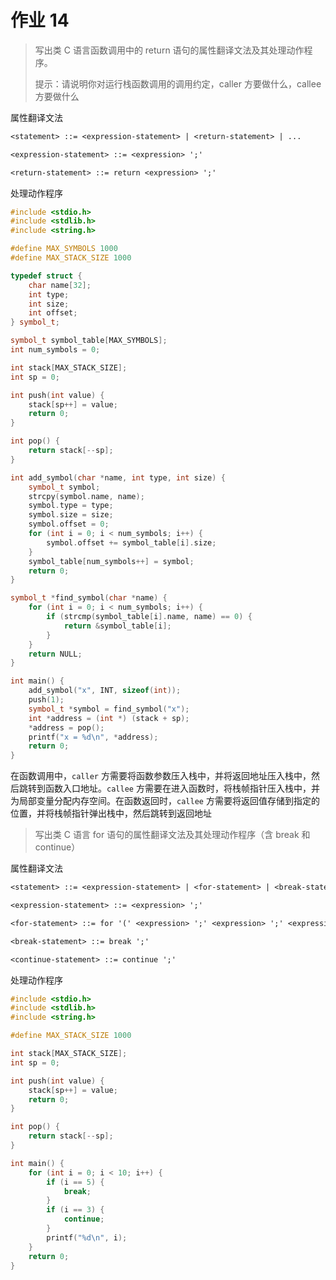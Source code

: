 # 作业 14

> 写出类 C 语言函数调用中的 return 语句的属性翻译文法及其处理动作程序。
>
> 提示：请说明你对运行栈函数调用的调用约定，caller 方要做什么，callee 方要做什么

属性翻译文法

```txt
<statement> ::= <expression-statement> | <return-statement> | ...

<expression-statement> ::= <expression> ';'

<return-statement> ::= return <expression> ';'
```

处理动作程序

```cpp
#include <stdio.h>
#include <stdlib.h>
#include <string.h>

#define MAX_SYMBOLS 1000
#define MAX_STACK_SIZE 1000

typedef struct {
    char name[32];
    int type;
    int size;
    int offset;
} symbol_t;

symbol_t symbol_table[MAX_SYMBOLS];
int num_symbols = 0;

int stack[MAX_STACK_SIZE];
int sp = 0;

int push(int value) {
    stack[sp++] = value;
    return 0;
}

int pop() {
    return stack[--sp];
}

int add_symbol(char *name, int type, int size) {
    symbol_t symbol;
    strcpy(symbol.name, name);
    symbol.type = type;
    symbol.size = size;
    symbol.offset = 0;
    for (int i = 0; i < num_symbols; i++) {
        symbol.offset += symbol_table[i].size;
    }
    symbol_table[num_symbols++] = symbol;
    return 0;
}

symbol_t *find_symbol(char *name) {
    for (int i = 0; i < num_symbols; i++) {
        if (strcmp(symbol_table[i].name, name) == 0) {
            return &symbol_table[i];
        }
    }
    return NULL;
}

int main() {
    add_symbol("x", INT, sizeof(int));
    push(1);
    symbol_t *symbol = find_symbol("x");
    int *address = (int *) (stack + sp);
    *address = pop();
    printf("x = %d\n", *address);
    return 0;
}
```

在函数调用中，`caller` 方需要将函数参数压入栈中，并将返回地址压入栈中，然后跳转到函数入口地址。`callee` 方需要在进入函数时，将栈帧指针压入栈中，并为局部变量分配内存空间。在函数返回时，`callee` 方需要将返回值存储到指定的位置，并将栈帧指针弹出栈中，然后跳转到返回地址

> 写出类 C 语言 for 语句的属性翻译文法及其处理动作程序（含 break 和 continue）

属性翻译文法

```txt
<statement> ::= <expression-statement> | <for-statement> | <break-statement> | <continue-statement> | ...

<expression-statement> ::= <expression> ';'

<for-statement> ::= for '(' <expression> ';' <expression> ';' <expression> ')' <statement>

<break-statement> ::= break ';'

<continue-statement> ::= continue ';'
```

处理动作程序

```cpp
#include <stdio.h>
#include <stdlib.h>
#include <string.h>

#define MAX_STACK_SIZE 1000

int stack[MAX_STACK_SIZE];
int sp = 0;

int push(int value) {
    stack[sp++] = value;
    return 0;
}

int pop() {
    return stack[--sp];
}

int main() {
    for (int i = 0; i < 10; i++) {
        if (i == 5) {
            break;
        }
        if (i == 3) {
            continue;
        }
        printf("%d\n", i);
    }
    return 0;
}
```
